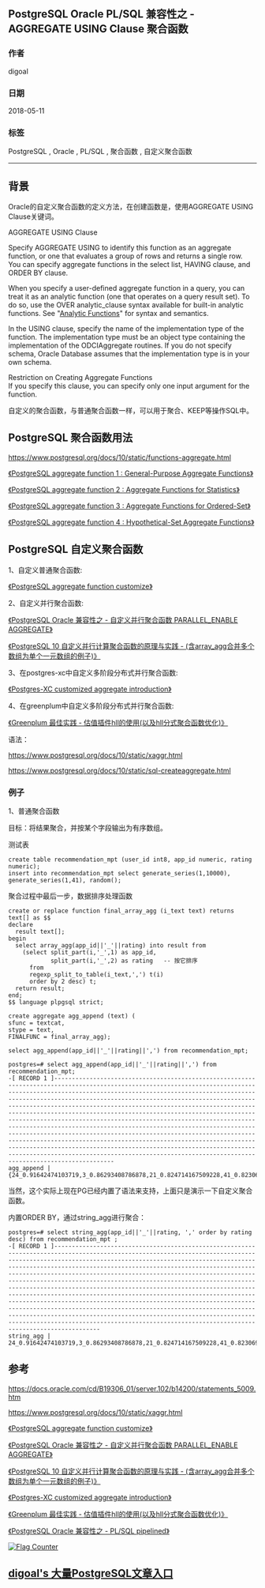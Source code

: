 ## PostgreSQL Oracle PL/SQL 兼容性之 - AGGREGATE USING Clause 聚合函数   
                                                                   
### 作者                                                                   
digoal                                                                   
                                                                   
### 日期                                                                   
2018-05-11                                                                 
                                                                   
### 标签                                                                   
PostgreSQL , Oracle , PL/SQL , 聚合函数 , 自定义聚合函数    
                                                                   
----                                                                   
                                                                   
## 背景       
Oracle的自定义聚合函数的定义方法，在创建函数是，使用AGGREGATE USING Clause关键词。  
  
AGGREGATE USING Clause  
  
Specify AGGREGATE USING to identify this function as an aggregate function, or one that evaluates a group of rows and returns a single row. You can specify aggregate functions in the select list, HAVING clause, and ORDER BY clause.  
  
When you specify a user-defined aggregate function in a query, you can treat it as an analytic function (one that operates on a query result set). To do so, use the OVER analytic_clause syntax available for built-in analytic functions. See "[Analytic Functions](https://docs.oracle.com/cd/B19306_01/server.102/b14200/functions001.htm#i81407)" for syntax and semantics.  
  
In the USING clause, specify the name of the implementation type of the function. The implementation type must be an object type containing the implementation of the ODCIAggregate routines. If you do not specify schema, Oracle Database assumes that the implementation type is in your own schema.  
  
Restriction on Creating Aggregate Functions   
If you specify this clause, you can specify only one input argument for the function.  
  
自定义的聚合函数，与普通聚合函数一样，可以用于聚合、KEEP等操作SQL中。  
  
## PostgreSQL 聚合函数用法  
  
https://www.postgresql.org/docs/10/static/functions-aggregate.html  
  
[《PostgreSQL aggregate function 1 : General-Purpose Aggregate Functions》](../201503/20150302_01.md)    
  
[《PostgreSQL aggregate function 2 : Aggregate Functions for Statistics》](../201503/20150303_03.md)    
  
[《PostgreSQL aggregate function 3 : Aggregate Functions for Ordered-Set》](../201504/20150407_01.md)    
  
[《PostgreSQL aggregate function 4 : Hypothetical-Set Aggregate Functions》](../201504/20150407_02.md)    
  
## PostgreSQL 自定义聚合函数  
1、自定义普通聚合函数:   
  
[《PostgreSQL aggregate function customize》](../201212/20121218_02.md)    
  
2、自定义并行聚合函数:   
  
[《PostgreSQL Oracle 兼容性之 - 自定义并行聚合函数 PARALLEL_ENABLE AGGREGATE》](../201803/20180312_03.md)    
  
[《PostgreSQL 10 自定义并行计算聚合函数的原理与实践 - (含array_agg合并多个数组为单个一元数组的例子)》](../201801/20180119_04.md)    
  
3、在postgres-xc中自定义多阶段分布式并行聚合函数:   
  
[《Postgres-XC customized aggregate introduction》](../201305/20130502_01.md)    
  
4、在greenplum中自定义多阶段分布式并行聚合函数:   
  
[《Greenplum 最佳实践 - 估值插件hll的使用(以及hll分式聚合函数优化)》](../201608/20160825_02.md)    
  
语法：  
  
https://www.postgresql.org/docs/10/static/xaggr.html  
  
https://www.postgresql.org/docs/10/static/sql-createaggregate.html  
  
### 例子  
1、普通聚合函数  
  
目标：将结果聚合，并按某个字段输出为有序数组。  
  
测试表  
  
```  
create table recommendation_mpt (user_id int8, app_id numeric, rating numeric);    
insert into recommendation_mpt select generate_series(1,10000), generate_series(1,41), random();    
```  
  
聚合过程中最后一步，数据排序处理函数  
  
```  
create or replace function final_array_agg (i_text text) returns text[] as $$    
declare    
  result text[];    
begin    
  select array_agg(app_id||'_'||rating) into result from     
    (select split_part(i,'_',1) as app_id,   
            split_part(i,'_',2) as rating   -- 按它排序  
      from     
      regexp_split_to_table(i_text,',') t(i)    
      order by 2 desc) t;    
  return result;    
end;    
$$ language plpgsql strict;    
```  
  
```  
create aggregate agg_append (text) (    
sfunc = textcat,    
stype = text,    
FINALFUNC = final_array_agg);    
```  
  
```  
select agg_append(app_id||'_'||rating||',') from recommendation_mpt;    
```  
  
```  
postgres=# select agg_append(app_id||'_'||rating||',') from recommendation_mpt;    
-[ RECORD 1 ]-----------------------------------------------------------------------------------------------------------------------------------------------------------------------------------------------------------------------------------------------------------------------------------------------------------------------------------------------------------------------------------------------------------------------------------------------------------------------------------------------------------------------------------------------------------------------------------------------------------------------------------------------------------------------------------------------------------------------------------------------------------------------------------------------------------------------------------------------------------------------------------------  
agg_append | {24_0.91642474103719,3_0.86293408786878,21_0.824714167509228,41_0.823069900739938,28_0.82022201269865,17_0.800656013656408,33_0.764910507481545,25_0.760074479039758,30_0.757540909573436,13_0.707890411838889,20_0.704598274547607,5_0.675859381910414,40_0.674109968356788,37_0.671832457184792,31_0.666503502987325,35_0.641303175128996,23_0.640862574335188,12_0.639161774888635,10_0.634707988705486,1_0.630520141683519,39_0.589550276752561,7_0.547058736439794,4_0.541917834896594,15_0.535650313366205,34_0.529437590856105,29_0.468865198083222,14_0.456227377057076,36_0.440769889391959,27_0.431988585740328,26_0.408387354109436,22_0.359426050912589,18_0.329283143393695,19_0.266014957334846,38_0.188361912034452,16_0.150509809609503,8_0.148780386894941,6_0.142394866328686,11_0.116577256470919,32_0.0993853402324021,2_0.00736959790810943,9_0.00227751117199659,_}  
```  
  
当然，这个实际上现在PG已经内置了语法来支持，上面只是演示一下自定义聚合函数。  
  
内置ORDER BY，通过string_agg进行聚合：  
  
```  
postgres=# select string_agg(app_id||'_'||rating, ',' order by rating desc) from recommendation_mpt ;  
-[ RECORD 1 ]-------------------------------------------------------------------------------------------------------------------------------------------------------------------------------------------------------------------------------------------------------------------------------------------------------------------------------------------------------------------------------------------------------------------------------------------------------------------------------------------------------------------------------------------------------------------------------------------------------------------------------------------------------------------------------------------------------------------------------------------------------------------------------------------------------------------------------------------------------------------------------------  
string_agg | 24_0.91642474103719,3_0.86293408786878,21_0.824714167509228,41_0.823069900739938,28_0.82022201269865,17_0.800656013656408,33_0.764910507481545,25_0.760074479039758,30_0.757540909573436,13_0.707890411838889,20_0.704598274547607,5_0.675859381910414,40_0.674109968356788,37_0.671832457184792,31_0.666503502987325,35_0.641303175128996,23_0.640862574335188,12_0.639161774888635,10_0.634707988705486,1_0.630520141683519,39_0.589550276752561,7_0.547058736439794,4_0.541917834896594,15_0.535650313366205,34_0.529437590856105,29_0.468865198083222,14_0.456227377057076,36_0.440769889391959,27_0.431988585740328,26_0.408387354109436,22_0.359426050912589,18_0.329283143393695,19_0.266014957334846,38_0.188361912034452,16_0.150509809609503,8_0.148780386894941,6_0.142394866328686,11_0.116577256470919,32_0.0993853402324021,2_0.00736959790810943,9_0.00227751117199659  
```  
  
## 参考  
https://docs.oracle.com/cd/B19306_01/server.102/b14200/statements_5009.htm  
  
https://www.postgresql.org/docs/10/static/xaggr.html   
  
[《PostgreSQL aggregate function customize》](../201212/20121218_02.md)    
  
[《PostgreSQL Oracle 兼容性之 - 自定义并行聚合函数 PARALLEL_ENABLE AGGREGATE》](../201803/20180312_03.md)    
  
[《PostgreSQL 10 自定义并行计算聚合函数的原理与实践 - (含array_agg合并多个数组为单个一元数组的例子)》](../201801/20180119_04.md)    
  
[《Postgres-XC customized aggregate introduction》](../201305/20130502_01.md)    
  
[《Greenplum 最佳实践 - 估值插件hll的使用(以及hll分式聚合函数优化)》](../201608/20160825_02.md)    
  
[《PostgreSQL Oracle 兼容性之 - PL/SQL pipelined》](../201603/20160318_01.md)    
  
  
<a rel="nofollow" href="http://info.flagcounter.com/h9V1"  ><img src="http://s03.flagcounter.com/count/h9V1/bg_FFFFFF/txt_000000/border_CCCCCC/columns_2/maxflags_12/viewers_0/labels_0/pageviews_0/flags_0/"  alt="Flag Counter"  border="0"  ></a>  
  
  
  
  
  
  
## [digoal's 大量PostgreSQL文章入口](https://github.com/digoal/blog/blob/master/README.md "22709685feb7cab07d30f30387f0a9ae")
  
